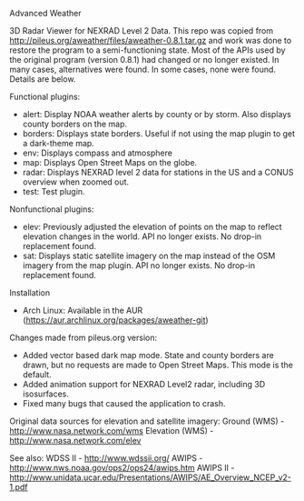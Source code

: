 Advanced Weather

3D Radar Viewer for NEXRAD Level 2 Data.
This repo was copied from http://pileus.org/aweather/files/aweather-0.8.1.tar.gz and work was done to restore the program to a semi-functioning state.
Most of the APIs used by the original program (version 0.8.1) had changed or no longer existed. In many cases, alternatives were found. In some cases, none were found. Details are below.

Functional plugins:
- alert: Display NOAA weather alerts by county or by storm. Also displays county borders on the map.
- borders: Displays state borders. Useful if not using the map plugin to get a dark-theme map.
- env: Displays compass and atmosphere
- map: Displays Open Street Maps on the globe.
- radar: Displays NEXRAD level 2 data for stations in the US and a CONUS overview when zoomed out.
- test: Test plugin.

Nonfunctional plugins:
- elev: Previously adjusted the elevation of points on the map to reflect elevation changes in the world. API no longer exists. No drop-in replacement found.
- sat: Displays static satellite imagery on the map instead of the OSM imagery from the map plugin. API no longer exists. No drop-in replacement found.

Installation
- Arch Linux: Available in the AUR (https://aur.archlinux.org/packages/aweather-git)

Changes made from pileus.org version:
- Added vector based dark map mode. State and county borders are drawn, but no requests are made to Open Street Maps. This mode is the default.
- Added animation support for NEXRAD Level2 radar, including 3D isosurfaces.
- Fixed many bugs that caused the application to crash.

Original data sources for elevation and satellite imagery:
Ground    (WMS) - http://www.nasa.network.com/wms
Elevation (WMS) - http://www.nasa.network.com/elev

See also:
WDSS II  - http://www.wdssii.org/
AWIPS    - http://www.nws.noaa.gov/ops2/ops24/awips.htm
AWIPS II - http://www.unidata.ucar.edu/Presentations/AWIPS/AE_Overview_NCEP_v2-1.pdf
